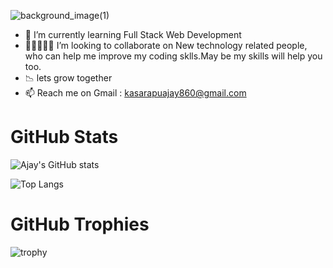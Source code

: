 ![background_image(1)](https://user-images.githubusercontent.com/112617632/229009170-64d830a3-0bc0-468d-85e0-2ed79f976c29.png)


- 🌱 I’m currently learning Full Stack Web Development
- 👨🏽‍🤝‍👨🏼 I’m looking to collaborate on New technology related people, who can help me improve my coding sklls.May be my skills will help you too.
- 📉 lets grow together
- 📫 Reach me on Gmail : kasarapuajay860@gmail.com

<h1>GitHub Stats</h1>

![Ajay's GitHub stats](https://github-readme-stats.vercel.app/api?username=AjayRoyy&count_private=true&show_icons=true&theme=radical)

![Top Langs](https://github-readme-stats.vercel.app/api/top-langs/?username=AjayRoyy&theme=radical)

<h1>GitHub Trophies </h1>

![trophy](https://github-profile-trophy.vercel.app/?username=nikita-1310&theme=dracula)


<!---
AjayRoyy/AjayRoyy is a ✨ special ✨ repository because its `README.md` (this file) appears on your GitHub profile.
You can click the Preview link to take a look at your changes.
--->
